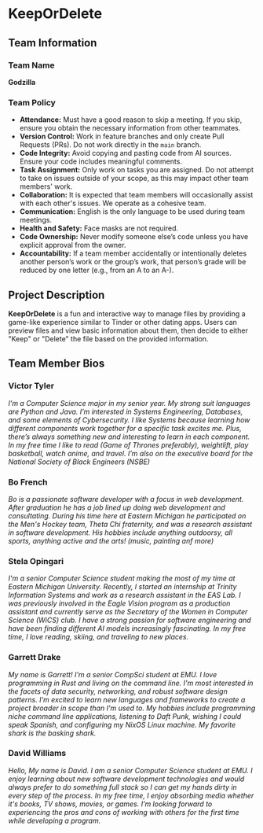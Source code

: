 # KeepOrDelete

## Team Information

### Team Name
**Godzilla**

### Team Policy
- **Attendance:** Must have a good reason to skip a meeting. If you skip, ensure you obtain the necessary information from other teammates.
- **Version Control:** Work in feature branches and only create Pull Requests (PRs). Do not work directly in the `main` branch.
- **Code Integrity:** Avoid copying and pasting code from AI sources. Ensure your code includes meaningful comments.
- **Task Assignment:** Only work on tasks you are assigned. Do not attempt to take on issues outside of your scope, as this may impact other team members' work.
- **Collaboration:** It is expected that team members will occasionally assist with each other's issues. We operate as a cohesive team.
- **Communication:** English is the only language to be used during team meetings.
- **Health and Safety:** Face masks are not required.
- **Code Ownership:** Never modify someone else’s code unless you have explicit approval from the owner.
- **Accountability:** If a team member accidentally or intentionally deletes another person’s work or the group’s work, that person’s grade will be reduced by one letter (e.g., from an A to an A-).

## Project Description

**KeepOrDelete** is a fun and interactive way to manage files by providing a game-like experience similar to Tinder or other dating apps. Users can preview files and view basic information about them, then decide to either "Keep" or "Delete" the file based on the provided information.

## Team Member Bios

### Victor Tyler
*I’m a Computer Science major in my senior year. My strong suit languages are Python and Java. I’m interested in Systems Engineering, Databases, and some elements of Cybersecurity. I like Systems because learning how different components work together for a specific task excites me. Plus, there’s always something new and interesting to learn in each component.  In my free time I like to read (Game of Thrones preferably), weightlift, play basketball, watch anime, and travel. I’m also on the executive board for the National Society of Black Engineers (NSBE)*


### Bo French
*Bo is a passionate software developer with a focus in web development. After graduation he has a job lined up doing web development and consultating. During his time here at Eastern Michigan he participated on the Men's Hockey team, Theta Chi fraternity, and was a research assistant in software development. His hobbies include anything outdoorsy, all sports, anything active and the arts! (music, painting anf more)*


### Stela Opingari
*I'm a senior Computer Science student making the most of my time at Eastern Michigan University. Recently, I started an internship at Trinity Information Systems and work as a research assistant in the EAS Lab. I was previously involved in the Eagle Vision program as a production assistant and currently serve as the Secretary of the Women in Computer Science (WiCS) club. I have a strong passion for software engineering and have been finding different AI models increasingly fascinating. In my free time, I love reading, skiing, and traveling to new places.*


### Garrett Drake
*My name is Garrett! I'm a senior CompSci student at EMU. I love programming in Rust and living on the command line. I'm most interested in the facets of data security, networking, and robust software design patterns. I'm excited to learn new languages and frameworks to create a project broader in scope than I'm used to. My hobbies include programming niche command line applications, listening to Daft Punk, wishing I could speak Spanish, and configuring my NixOS Linux machine. My favorite shark is the basking shark.*


### David Williams
*Hello, My name is David. I am a senior Computer Science student at EMU. I enjoy learning about new software development technologies and would always prefer to do something full stack so I can get my hands dirty in every step of the process. In my free time, I enjoy absorbing media whether it's books, TV shows, movies, or games. I’m looking forward to experiencing the pros and cons of working with others for the first time while developing a program.*

<!-- Add additional team member bios below -->

